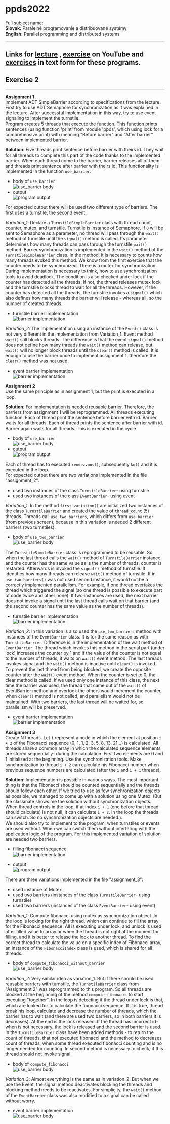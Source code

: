# ppds2022

Full subject name:  
**Slovak:** Paralelné programovanie a distribuované systémy  
**English:** Parallel programming and distributed systems

----

Links for [lecture](https://www.youtube.com/watch?v=sR5RWW1uj5g)
, [exercise](https://www.youtube.com/watch?v=vIiHVcb3HqU) on YouTube
and [exercises](https://uim.fei.stuba.sk/i-ppds/2-cvicenie-turniket-bariera-%f0%9f%9a%a7/?%2F) in text form for these
programs.
---

Exercise 2
-----------
*******
**Assignment 1**  
Implement ADT SimpleBarrier according to specifications from the lecture. First try to use ADT Semaphore for
synchronization as it was explained in the lecture. After successful implementation in this way, try to use event
signaling to implement the turnstile.  
Program creates 5 threads that execute the function. This function prints sentences (using function 'print' from
module 'ppds', which using lock for a comprehensive print) with meaning "Before barrier" and "After barrier" between
implemented barrier.

**Solution**:
Five threads print sentence before barrier with theirs id. They wait for all threads to complete this part of the code
thanks to the implemented barrier. When each thread come to the barrier, barrier releases all of them and threads print
sentence after barrier with theirs id. This functionality is implemented in the function `use_barrier`.

- body of `use_barrier`  
  ![use_barrier body](images/img.png)
- output  
  ![program output](images/img_1.png)

For expected output there will be used two different type of barriers. The first uses a turnstile, the second event.

*Variation_1*:
Declare a `TurnstileSimpleBarrier` class with thread count, counter, mutex, and turnstile. Turnstile is instance of
Semaphore. If `0` will be sent to Semaphore as a parameter, no thread will pass through the `wait()` method of turnstile
until the `signal()` method is called. Its parameter determines how many threads can pass through the turnstile `wait()`
method. Barrier synchronization is implemented in the `wait()` method of the `TurnstileSimpleBarrier` class. In the
method, it is necessary to counts how many threads evoked this method. We know from the first exercise that the counter
needs to be synchronized. There is a mutex for synchronization. During implementation is necessary to think, how to use
synchronization tools to avoid deadlock. The condition is also checked under lock if the counter has detected all the
threads. If not, the thread releases mutex lock and the turnstile blocks thread to wait for all the threads. However, if
the counter has detected all the threads, the turnstile invokes a `signal()` which also defines how many threads the
barrier will release - whereas all, so the number of created threads.

- turnstile barrier implementation  
  ![barrier implementation](images/img_2.png)

*Variation_2*:
The implementation using an instance of the `Event()` class is not very different in the implementation from
Variation_1. Event method `wait()` still blocks threads. The difference is that the event `signal()` method does not
define how many threads the `wait()` method can release, but `wait()` will no longer block threads until the `clear()`
method is called. It is enough to use the barrier once to implement assignment 1, therefore the `clear()` method was not
used.

- event barrier implementation   
  ![barrier implementation](images/img_3.png)

**Assignment 2**  
Use the same principle as in assignment 1, but the print is executed in a loop.

**Solution**:
For implementation is needed reusable barrier. Therefore, the barriers from assignment 1 will be reprogrammed. All
threads executing function. Each of thread print the sentence before barrier with id. Barrier waits for all threads.
Each of thread prints the sentence after barrier with id. Barrier again waits for all threads. This is executed in the
cycle.

- body of `use_barrier`   
  ![use_barrier body](images/img_4.png)
- output   
  ![program output](images/img_5.png)

Each of thread has to executed `rendezvous()`, subsequently `ko()` and it is executed in the loop.  
For expected output there are two variations implemented in the file "assignment_2":

- used two instances of the class `TurnstileBarrier`- using turnstile
- used two instances of the class `EventBarrier`- using event

*Variation_1*:
In the method `first_variation()` are initialized two instances of the class `TurnstileBarrier` and created the value
of `thread_count` (5) threads. Threads call `use_two_barriers`, which differs from `use_barrier` (from previous screen),
because in this variation is needed 2 different barriers (two turnstiles).

- body of `use_two_barrier`  
  ![use_barrier body](images/img_6.png)

The `TurnstileSimpleBarrier` class is reprogrammed to be reusable. So when the last thread calls the `wait()` method
of `TurnstileBarrier` instance and the counter has the same value as is the number of threads, counter is restarted.
Afterwards is invoked the `signal()` method of turnstile. It identifies how many threads can release `wait()` method of
turnstile. If in `use_two_barriers()` was not used second instance, it would not be a correctly implemented parallelism.
For example, if one thread overtakes the thread which triggered the signal (so one thread is possible to execute part of
code twice and other none). If two instances are used, the next barrier does not invoke a signal until the last thread
calls wait on that barrier (and the second counter has the same value as the number of threads).

- turnstile barrier implementation  
  ![barrier implementation](images/img_7.png)

*Variation_2*:
In this variation is also used the `use_two_barriers` method with instances of the `EventBarrier` class. It is for the
same reason as with `TurnstileBarrier`. Difference is in the implementation of the wait method of  `EventBarrier`. The
thread which invokes this method in the serial part (under lock) increases the counter by 1 and if the value of the
counter is not equal to the number of threads, it waits on `wait()` event method. The last threads invokes signal and
the `wait()` method is inactive until `clear()` is invoked.  
To prevent the last thread from being blocked, we create the opposite counter after the `wait()` event method. When the
counter is set to 0, the clear method is called. If we used only one instance of this class, the next time the barrier
was used, the thread that came out of the `wait()` of EventBarrier method and overtook the others would increment the
counter, when `clear()` method is not called, and parallelism would not be maintained. With two barriers, the last
thread will be waited for, so parallelism will be preserved.

- event barrier implementation  
  ![barrier implementation](images/img_8.png)

**Assignment 3**  
Create N threads. Let `i` represent a node in which the element at position `i + 2` of the Fibonacci sequence (0, 1, 1,
2, 3, 5, 8, 13, 21…) is calculated. All threads share a common array in which the calculated sequence elements are
stored sequentially- during the calculation. First two elements are 0 and 1 initialized at the beginning. Use the
synchronization tools. Make synchronization to thread `i + 2` can calculate his Fibonacci number when previous sequence
numbers are calculated (after the `i` and `i + 1` threads).

**Solution**:
Implementation is possible in various ways. The most important thing is that the Fibonacci should be counted
sequentially and the threads should follow each other. If we tried to use as few synchronization objects as possible, we
managed to come up with a solution using one Mutex. (But the classmate shows me the solution without synchronization
objects. When thread controls in the loop, if at index `i + 1` (one before that thread should calculate) is not null, it
can calculate `i + 2`. In the loop the threads can switch. So no synchronization objects are needed.).  
We should also try to implement to the program, when turnstiles or events are used without. When we can switch them
without interfering with the application logic of the program. For this implemented variation of solution are needed two
barriers.

- filling fibonacci sequence  
  ![barrier implementation](images/img_9.png)

- output   
  ![program output](images/img_10.png)

There are three variations implemented in the file "assignment_3":

- used instance of Mutex
- used two barriers (instances of the class `TurnstileBarrier`- using turnstile)
- used two barriers (instances of the class `EventBarrier`- using event)

*Variation_1*:
Compute fibonacci using mutex as synchronization object. In the loop is looking for the right thread, which can continue
to fill the array for the Fibonacci sequence. All is executing under lock, and unlock is used after filled value to
array or when the thread is not right at the moment for filling, and it is better to release the lock to another thread.
To find the correct thread to calculate the value on a specific index of Fibonacci array, an instance of
the `FibonacciIndex` class is used, which is shared for all threads.

- body of `compute_fibonacci_without_barrier`  
  ![use_barrier body](images/img_11.png)

*Variation_2*:
Very similar idea as variation_1. But if there should be used reusable barriers with turnstile, the `TurnstileBarrier`
class from "Assignment 2" was reprogrammed to this program. So all threads are blocked at the beginning of the
method `compute_fibonacci` to start executing "together". In the loop is detecting if the thread under lock is that,
which are looked for to calculate the fibonacci sequence. If it is true, thread break his loop, calculate and decrease
the number of threads, which the barrier has to wait (and there are used two barriers, so in both barriers it is
decreases). At the end is the lock released. If the thread has incorrect id- when is not necessary, the lock is released
and the second barrier is used.     
In the `TurnstileBarrier` class have been added methods - to return the count of threads, that not executed fibonacci
and the method to decreases count of threads, when some thread executed fibonacci counting and is no longer needed for
counting. In second method is necessary to check, if this thread should not invoke signal.

- body of `compute_fibonacci`  
  ![use_barrier body](images/img_12.png)

*Variation_3*:
Almost everything is the same as in variation_2. But when we use the Event, the signal method deactivates blocking the
threads and blocking method needs to be reactivates. For simplicity, the `wait()`  method of the `EventBarrier` class
was also modified to a signal can be called without worry.

- event barrier implementation  
  ![use_barrier body](images/img_12.png)
